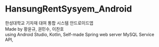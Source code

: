 # HansungRentSysyem_Android
한성대학교 기자재 대여 통합 시스템 안드로이드앱  
Made by 황윤규, 권민수, 이찬호  
using Android Studio, Kotlin, Self-made Spring web server MySQL Service API, 

